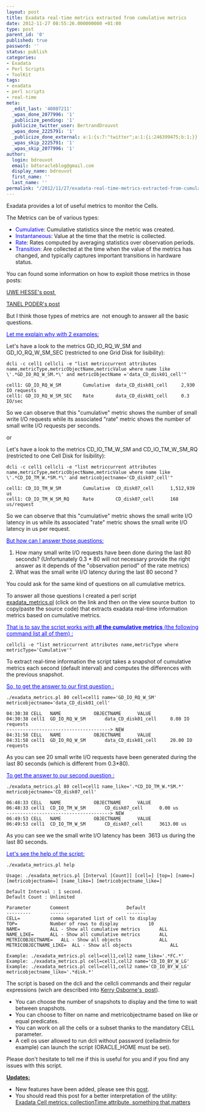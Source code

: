 ```yaml
---
layout: post
title: Exadata real-time metrics extracted from cumulative metrics
date: 2012-11-27 08:55:26.000000000 +01:00
type: post
parent_id: '0'
published: true
password: ''
status: publish
categories:
- Exadata
- Perl Scripts
- ToolKit
tags:
- exadata
- perl scripts
- real-time
meta:
  _edit_last: '40807211'
  _wpas_done_2077996: '1'
  _publicize_pending: '1'
  publicize_twitter_user: BertrandDrouvot
  _wpas_done_2225791: '1'
  _publicize_done_external: a:1:{s:7:"twitter";a:1:{i:246399475;b:1;}}
  _wpas_skip_2225791: '1'
  _wpas_skip_2077996: '1'
author:
  login: bdrouvot
  email: bdtoracleblog@gmail.com
  display_name: bdrouvot
  first_name: ''
  last_name: ''
permalink: "/2012/11/27/exadata-real-time-metrics-extracted-from-cumulative-metrics/"
---
```


Exadata provides a lot of useful metrics to monitor the Cells.

The Metrics can be of various types:

-   <span style="color:#0000ff;">Cumulative</span>: Cumulative statistics since the metric was created.
-   <span style="color:#0000ff;">Instantaneous</span>: Value at the time that the metric is collected.
-   <span style="color:#0000ff;">Rate</span>: Rates computed by averaging statistics over observation periods.
-   <span style="color:#0000ff;">Transition</span>: Are collected at the time when the value of the metrics has changed, and typically captures important transitions in hardware status.

You can found some information on how to exploit those metrics in those posts:

[UWE HESSE's post ](http://uhesse.com/2011/02/15/exadata-part-v-monitoring-with-database-control/)

[TANEL PODER's post](http://blog.tanelpoder.com/tag/exadata/)

But I think those types of metrics are  not enough to answer all the basic questions.

<span style="color:#0000ff;"><span style="text-decoration:underline;">Let me explain why with 2 examples:</span></span>

Let's have a look to the metrics GD\_IO\_RQ\_W\_SM and GD\_IO\_RQ\_W\_SM\_SEC (restricted to one Grid Disk for lisibility):

    dcli -c cell1 cellcli -e "list metriccurrent attributes name,metricType,metricObjectName,metricValue where name like \'.*GD_IO_RQ_W_SM.*\' and metricObjectName ='data_CD_disk01_cell'"

    cell1: GD_IO_RQ_W_SM        Cumulative  data_CD_disk01_cell     2,930 IO requests
    cell1: GD_IO_RQ_W_SM_SEC    Rate        data_CD_disk01_cell     0.3 IO/sec

So we can observe that this "cumulative" metric shows the number of small write I/O requests while its associated "rate" metric shows the number of small write I/O requests per seconds.

or

Let's have a look to the metrics CD\_IO\_TM\_W\_SM and CD\_IO\_TM\_W\_SM\_RQ (restricted to one Cell Disk for lisibility):

    dcli -c cell1 cellcli -e "list metriccurrent attributes name,metricType,metricObjectName,metricValue where name like \'.*CD_IO_TM_W.*SM.*\' and metricobjectname='CD_disk07_cell'"

    cell1: CD_IO_TM_W_SM        Cumulative  CD_disk07_cell      1,512,939 us
    cell1: CD_IO_TM_W_SM_RQ     Rate        CD_disk07_cell      168 us/request

So we can observe that this "cumulative" metric shows the small write I/O latency in us while its associated "rate" metric shows the small write I/O latency in us per request.

<span style="text-decoration:underline;color:#0000ff;">But how can I answer those questions:</span>

1.  How many small write I/O requests have been done during the last 80 seconds? (Unfortunately 0.3 \* 80 will not necessary provide the right answer as it depends of the "observation period" of the rate metrics)
2.  What was the small write I/O latency during the last 80 second ?

You could ask for the same kind of questions on all cumulative metrics.

To answer all those questions I created a perl script [exadata\_metrics.pl](http://bdrouvot.wordpress.com/exadata_metrics/ "exadata_metrics") (click on the link and then on the view source button  to copy/paste the source code) that extracts exadata real-time information metrics based on cumulative metrics.

<span style="text-decoration:underline;color:#0000ff;">That is to say the script works with **all the cumulative metrics** (the following command list all of them) :</span>

    cellcli -e "list metriccurrent attributes name,metricType where metricType='Cumulative'"

To extract real-time information the script takes a snapshot of cumulative metrics each second (default interval) and computes the differences with the previous snapshot.

<span style="text-decoration:underline;"><span style="color:#0000ff;text-decoration:underline;">So, to get the answer to our first question :</span></span>

    ./exadata_metrics.pl 80 cell=cell1 name='GD_IO_RQ_W_SM' metricobjectname='data_CD_disk01_cell'

    04:30:38 CELL   NAME            OBJECTNAME      VALUE
    04:30:38 cell1  GD_IO_RQ_W_SM       data_CD_disk01_cell     0.00 IO requests
    --------------------------------------> NEW
    04:31:58 CELL   NAME            OBJECTNAME      VALUE
    04:31:58 cell1  GD_IO_RQ_W_SM       data_CD_disk01_cell     20.00 IO requests

As you can see 20 small write I/O requests have been generated during the last 80 seconds (which is different from 0.3\*80).

<span style="text-decoration:underline;color:#0000ff;">To get the answer to our second question :</span>

    ./exadata_metrics.pl 80 cell=cell1 name_like='.*CD_IO_TM_W.*SM.*' metricobjectname='CD_disk07_cell'

    06:48:33 CELL   NAME            OBJECTNAME      VALUE
    06:48:33 cell1  CD_IO_TM_W_SM       CD_disk07_cell      0.00 us
    --------------------------------------> NEW
    06:49:53 CELL   NAME            OBJECTNAME      VALUE
    06:49:53 cell1  CD_IO_TM_W_SM       CD_disk07_cell      3613.00 us

As you can see we the small write I/O latency has been  3613 us during the last 80 seconds.

<span style="text-decoration:underline;color:#0000ff;">Let's see the help of the script:</span>

    ./exadata_metrics.pl help

    Usage: ./exadata_metrics.pl [Interval [Count]] [cell=] [top=] [name=] [metricobjectname=] [name_like=] [metricobjectname_like=]

    Default Interval : 1 second.
    Default Count : Unlimited

    Parameter       Comment                     Default
    ---------       -------                     -------
    CELL=           comma separated list of cell to display
    TOP=            Number of rows to display           10
    NAME=           ALL - Show all cumulative metrics       ALL
    NAME_LIKE=      ALL - Show all cumulative metrics       ALL
    METRICOBJECTNAME=   ALL - Show all objects              ALL
    METRICOBJECTNAME_LIKE=  ALL - Show all objects              ALL

    Example: ./exadata_metrics.pl cell=cell1,cell2 name_like='.*FC.*'
    Example: ./exadata_metrics.pl cell=cell1,cell2 name='CD_IO_BY_W_LG'
    Example: ./exadata_metrics.pl cell=cell1,cell2 name='CD_IO_BY_W_LG' metricobjectname_like='.*disk.*'

The script is based on the dcli and the cellcli commands and their regular expressions (wich are described into [Kerry Osborne's  post](http://kerryosborne.oracle-guy.com/2010/11/cellcli-command-syntax-top-10/)).

-   You can choose the number of snapshots to display and the time to wait between snapshots.
-   You can choose to filter on name and metricobjectname based on like or equal predicates.
-   You can work on all the cells or a subset thanks to the mandatory CELL parameter.
-   A cell os user allowed to run dcli without password (celladmin for example) can launch the script (ORACLE\_HOME must be set).

Please don't hesitate to tell me if this is useful for you and if you find any issues with this script.

<span style="text-decoration:underline;">**Updates:**</span>

-   New features have been added, please see this [post](http://bdrouvot.wordpress.com/2013/03/05/exadata-real-time-metrics-extracted-from-cumulative-metrics-part-ii/ "Exadata real-time metrics extracted from cumulative metrics:  Part II").
-   You should read this post for a better interpretation of the utility: [Exadata Cell metrics: collectionTime attribute, something that matters](http://bdrouvot.wordpress.com/2013/09/13/exadata-cell-metrics-collectiontime-attribute-something-that-matters/ "Exadata Cell metrics: collectionTime attribute, something that matters")
